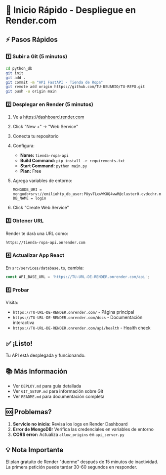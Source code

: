 # 🚀 Inicio Rápido - Despliegue en Render.com

## ⚡ Pasos Rápidos

### 1️⃣ Subir a Git (5 minutos)

```bash
cd python_db
git init
git add .
git commit -m "API FastAPI - Tienda de Ropa"
git remote add origin https://github.com/TU-USUARIO/TU-REPO.git
git push -u origin main
```

### 2️⃣ Desplegar en Render (5 minutos)

1. Ve a https://dashboard.render.com
2. Click "New +" → "Web Service"
3. Conecta tu repositorio
4. Configura:
   - **Name:** `tienda-ropa-api`
   - **Build Command:** `pip install -r requirements.txt`
   - **Start Command:** `python main.py`
   - **Plan:** Free

5. Agrega variables de entorno:
   ```
   MONGODB_URI = mongodb+srv://emiliohtp_db_user:PUyvTLcwWKOQ4wwM@cluster0.cvdcchr.mongodb.net/
   DB_NAME = login
   ```

6. Click "Create Web Service"

### 3️⃣ Obtener URL

Render te dará una URL como:
```
https://tienda-ropa-api.onrender.com
```

### 4️⃣ Actualizar App React

En `src/services/database.ts`, cambia:

```typescript
const API_BASE_URL = 'https://TU-URL-DE-RENDER.onrender.com/api';
```

### 5️⃣ Probar

Visita:
- `https://TU-URL-DE-RENDER.onrender.com/` - Página principal
- `https://TU-URL-DE-RENDER.onrender.com/docs` - Documentación interactiva
- `https://TU-URL-DE-RENDER.onrender.com/api/health` - Health check

## ✅ ¡Listo!

Tu API está desplegada y funcionando. 

## 📚 Más Información

- Ver `DEPLOY.md` para guía detallada
- Ver `GIT_SETUP.md` para información sobre Git
- Ver `README.md` para documentación completa

## 🆘 Problemas?

1. **Servicio no inicia:** Revisa los logs en Render Dashboard
2. **Error de MongoDB:** Verifica las credenciales en variables de entorno
3. **CORS error:** Actualiza `allow_origins` en `api_server.py`

## 💡 Nota Importante

El plan gratuito de Render "duerme" después de 15 minutos de inactividad. La primera petición puede tardar 30-60 segundos en responder.

